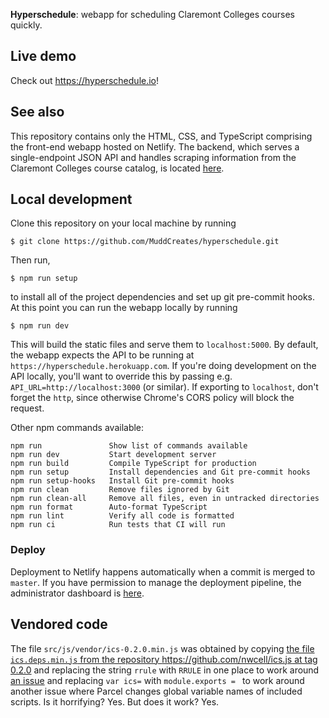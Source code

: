 **Hyperschedule**: webapp for scheduling Claremont Colleges courses
quickly.

## Live demo

Check out <https://hyperschedule.io>!

## See also

This repository contains only the HTML, CSS, and TypeScript comprising
the front-end webapp hosted on Netlify. The backend, which serves a
single-endpoint JSON API and handles scraping information from the
Claremont Colleges course catalog, is located [here][scraper].

## Local development

Clone this repository on your local machine by running 

    $ git clone https://github.com/MuddCreates/hyperschedule.git
 
Then run,

    $ npm run setup

to install all of the project dependencies and set up git pre-commit hooks. 
At this point you can run the webapp locally by running

    $ npm run dev

This will build the static files and serve them to `localhost:5000`.
By default, the webapp expects the API to be running at
`https://hyperschedule.herokuapp.com`. If you're doing development on
the API locally, you'll want to override this by passing e.g.
`API_URL=http://localhost:3000` (or similar). If exporting to
`localhost`, don't forget the `http`, since otherwise Chrome's CORS
policy will block the request.

Other npm commands available:

    npm run               Show list of commands available
    npm run dev           Start development server
    npm run build         Compile TypeScript for production
    npm run setup         Install dependencies and Git pre-commit hooks
    npm run setup-hooks   Install Git pre-commit hooks
    npm run clean         Remove files ignored by Git
    npm run clean-all     Remove all files, even in untracked directories
    npm run format        Auto-format TypeScript
    npm run lint          Verify all code is formatted
    npm run ci            Run tests that CI will run

### Deploy

Deployment to Netlify happens automatically when a commit is merged to
`master`. If you have permission to manage the deployment pipeline,
the administrator dashboard is [here][netlify].

## Vendored code

The file `src/js/vendor/ics-0.2.0.min.js` was obtained by copying [the
file `ics.deps.min.js` from the repository
https://github.com/nwcell/ics.js at tag
0.2.0](https://github.com/nwcell/ics.js/blob/0.2.0/ics.deps.min.js)
and replacing the string `rrule` with `RRULE` in one place to work
around [an issue](https://github.com/nwcell/ics.js/issues/51) and
replacing `var ics=` with `module.exports = ` to work around another
issue where Parcel changes global variable names of included scripts.
Is it horrifying? Yes. But does it work? Yes.

[docker]: https://www.docker.com/
[heroku]: https://dashboard.heroku.com/apps/hyperschedule
[netlify]: https://app.netlify.com/sites/hyperschedule/overview
[scraper]: https://github.com/MuddCreates/hyperschedule-scraper
